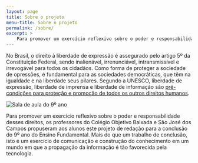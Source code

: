 ```yaml
---
layout: page
title: Sobre o projeto
menu-title: Sobre o projeto
permalink: /sobre/
excerpt: >
    Para promover um exercício reflexivo sobre o poder e responsabilidade desses direitos, os professores do Colégio Objetivo Baixada e São José dos Campos propuseram aos alunos este projeto de redação para a conclusão do 9º ano do Ensino Fundamental
---
```


No Brasil, o direito à liberdade de expressão é assegurado pelo artigo 5º da Constituição Federal, sendo inalienável, irrenunciável, intransmissível e irrevogável para todos os cidadãos. Como forma de proteger a sociedade de opressões, é fundamental para as sociedades democráticas, que têm na igualdade e na liberdade seus pilares. Segundo a UNESCO, liberdade de expressão, liberdade de imprensa e liberdade de informação são [pré-condições para proteção e promoção de todos os outros direitos humanos](http://www.unesco.org/new/pt/brasilia/communication-and-information/freedom-of-expression/).

![Sala de aula do 9º ano](https://c2.staticflickr.com/6/5687/30269034114_bb42966807_b.jpg)

Para promover um exercício reflexivo sobre o poder e responsabilidade desses direitos, os professores do Colégio Objetivo Baixada e São José dos Campos propuseram aos alunos este projeto de redação para a conclusão do 9º ano do Ensino Fundamental. Mais do que um trabalho de conclusão, isto é um exercício de comunicação e construção do conhecimento em um mundo em que a propagação da informação é tão favorecida pela tecnologia.
